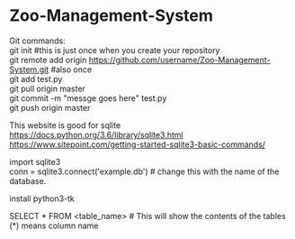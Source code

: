 # Zoo-Management-System

Git commands: <br />
git init #this is just once when you create your repository <br />
git remote add origin https://github.com/username/Zoo-Management-System.git #also once <br />
git add test.py <br />
git pull origin master <br />
git commit -m "messge goes here" test.py <br />
git push origin master <br />

This website is good for sqlite https://docs.python.org/3.6/library/sqlite3.html <br />
https://www.sitepoint.com/getting-started-sqlite3-basic-commands/

import sqlite3 <br />
conn = sqlite3.connect('example.db') # change this with the name of the database.


install python3-tk <br />

SELECT * FROM <table_name> # This will show the contents of the tables (*) means column name <br />
